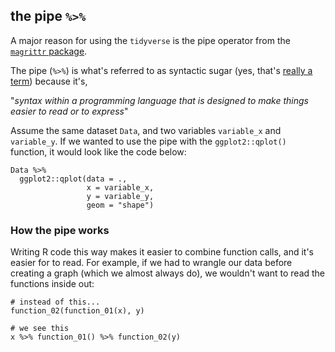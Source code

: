 ## the pipe `%>%`

A major reason for using the `tidyverse` is the pipe operator from the [`magrittr` package](https://magrittr.tidyverse.org/). 

The pipe (`%>%`) is what's referred to as syntactic sugar (yes, that's [really a term](https://en.wikipedia.org/wiki/Syntactic_sugar)) because it's,

"*syntax within a programming language that is designed to make things easier to read or to express*" 

Assume the same dataset `Data`, and two variables `variable_x` and `variable_y`. If we wanted to use the pipe with the `ggplot2::qplot()` function, it would look like the code below:

```
Data %>% 
  ggplot2::qplot(data = ., 
                 x = variable_x, 
                 y = variable_y,
                 geom = "shape")
```

### How the pipe works

Writing R code this way makes it easier to combine function calls, and it's easier for to read. For example, if we had to wrangle our data before creating a graph (which we almost always do), we wouldn't want to read the functions inside out: 

```
# instead of this...
function_02(function_01(x), y) 
```


```
# we see this
x %>% function_01() %>% function_02(y) 
```
